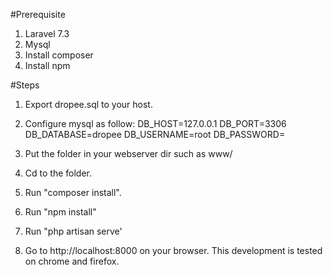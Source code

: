 #Prerequisite
1. Laravel 7.3
2. Mysql
3. Install composer
4. Install npm

#Steps
1. Export dropee.sql to your host.

2. Configure mysql as follow:
    DB_HOST=127.0.0.1
    DB_PORT=3306
    DB_DATABASE=dropee
    DB_USERNAME=root
    DB_PASSWORD=

3. Put the folder in your webserver dir such as www/

4. Cd to the folder.

5. Run "composer install".

6. Run "npm install"

7. Run "php artisan serve'

8. Go to http://localhost:8000 on your browser. This development is tested on chrome and firefox.

